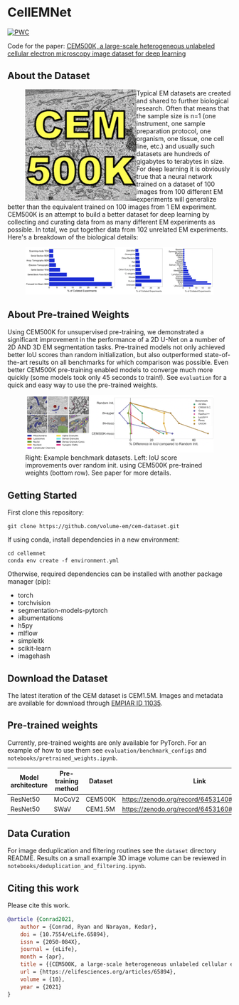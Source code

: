 # CellEMNet

[![PWC](https://img.shields.io/endpoint.svg?url=https://paperswithcode.com/badge/cem500k-a-large-scale-heterogeneous-unlabeled/electron-microscopy-image-segmentation-on-1)](https://paperswithcode.com/sota/electron-microscopy-image-segmentation-on-1?p=cem500k-a-large-scale-heterogeneous-unlabeled)


Code for the paper: [CEM500K, a large-scale heterogeneous unlabeled cellular electron microscopy image dataset for deep learning](https://elifesciences.org/articles/65894)

## About the Dataset

<figure>
  <img align="left" src="./images/cem500k.jpg" width="250" height="250"></img>
</figure>

Typical EM datasets are created and shared to further biological research. Often that means that the sample size is n=1 (one instrument, one sample preparation protocol, one organism, one tissue, one cell line, etc.) and usually such datasets are hundreds of gigabytes to terabytes in size. For deep learning it is obviously true that a neural network trained on a dataset of 100 images from 100 different EM experiments will generalize better than the equivalent trained on 100 images from 1 EM experiment. CEM500K is an attempt to build a better dataset for deep learning by collecting and curating data from as many different EM experiments as possible. In total, we put together data from 102 unrelated EM experiments. Here's a breakdown of the biological details:

<figure>
  <img src="./images/description.png"></img>
</figure>

## About Pre-trained Weights

Using CEM500K for unsupervised pre-training, we demonstrated a significant improvement in the performance of a 2D U-Net on a number of 2D AND 3D EM segmentation tasks. Pre-trained models not only achieved better IoU scores than random initialization, but also outperformed state-of-the-art results on all benchmarks for which comparison was possible. Even better CEM500K pre-training enabled models to converge much more quickly (some models took only 45 seconds to train!). See ```evaluation``` for a quick and easy way to use the pre-trained weights.

<figure>
  <img src="./images/benchmarks.png", ></img>
  <figcaption>Right: Example benchmark datasets. Left: IoU score improvements over random init. using CEM500K pre-trained weights (bottom row). See paper for more details.</figcaption>
</figure>

## Getting Started

First clone this repository:

```
git clone https://github.com/volume-em/cem-dataset.git
```

If using conda, install dependencies in a new environment:

```
cd cellemnet
conda env create -f environment.yml
```

Otherwise, required dependencies can be installed with another package manager (pip):
- torch
- torchvision
- segmentation-models-pytorch
- albumentations
- h5py
- mlflow
- simpleitk
- scikit-learn
- imagehash

## Download the Dataset

The latest iteration of the CEM dataset is CEM1.5M. Images and metadata are available for download through [EMPIAR ID 11035](https://www.ebi.ac.uk/empiar/EMPIAR-11035/).

## Pre-trained weights

Currently, pre-trained weights are only available for PyTorch. For an example of how to use them see ```evaluation/benchmark_configs``` and ```notebooks/pretrained_weights.ipynb```.

| Model architecture  | Pre-training method | Dataset     | Link                                           |
| ------------------- | ------------------- | ----------- | ---------------------------------------------- |
| ResNet50            | MoCoV2              | CEM500K     | https://zenodo.org/record/6453140#.Y5inAC2B1Qg |
| ResNet50            | SWaV                | CEM1.5M     | https://zenodo.org/record/6453160#.Y5iznS2B1Qh |



## Data Curation

For image deduplication and filtering routines see the ```dataset``` directory README. Results on a small example 3D image volume can be reviewed in ```notebooks/deduplication_and_filtering.ipynb```.

## Citing this work

Please cite this work.

```bibtex
@article {Conrad2021,
	author = {Conrad, Ryan and Narayan, Kedar},
	doi = {10.7554/eLife.65894},
	issn = {2050-084X},
	journal = {eLife},
	month = {apr},
	title = {{CEM500K, a large-scale heterogeneous unlabeled cellular electron microscopy image dataset for deep learning}},
	url = {https://elifesciences.org/articles/65894},
	volume = {10},
	year = {2021}
}
```
